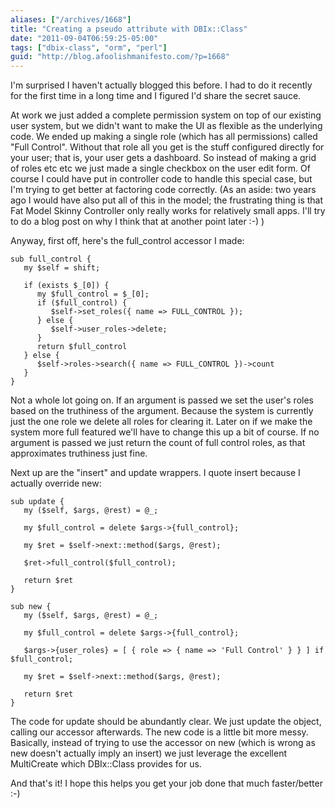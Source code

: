 ```yaml
---
aliases: ["/archives/1668"]
title: "Creating a pseudo attribute with DBIx::Class"
date: "2011-09-04T06:59:25-05:00"
tags: ["dbix-class", "orm", "perl"]
guid: "http://blog.afoolishmanifesto.com/?p=1668"
---
```

I'm surprised I haven't actually blogged this before. I had to do it recently for the first time in a long time and I figured I'd share the secret sauce.

At work we just added a complete permission system on top of our existing user system, but we didn't want to make the UI as flexible as the underlying code. We ended up making a single role (which has all permissions) called "Full Control". Without that role all you get is the stuff configured directly for your user; that is, your user gets a dashboard. So instead of making a grid of roles etc etc we just made a single checkbox on the user edit form. Of course I could have put in controller code to handle this special case, but I'm trying to get better at factoring code correctly. (As an aside: two years ago I would have also put all of this in the model; the frustrating thing is that Fat Model Skinny Controller only really works for relatively small apps. I'll try to do a blog post on why I think that at another point later :-) )

Anyway, first off, here's the full\_control accessor I made:

    sub full_control {
       my $self = shift;

       if (exists $_[0]) {
          my $full_control = $_[0];
          if ($full_control) {
             $self->set_roles({ name => FULL_CONTROL });
          } else {
             $self->user_roles->delete;
          }
          return $full_control
       } else {
          $self->roles->search({ name => FULL_CONTROL })->count
       }
    }

Not a whole lot going on. If an argument is passed we set the user's roles based on the truthiness of the argument. Because the system is currently just the one role we delete all roles for clearing it. Later on if we make the system more full featured we'll have to change this up a bit of course. If no argument is passed we just return the count of full control roles, as that approximates truthiness just fine.

Next up are the "insert" and update wrappers. I quote insert because I actually override new:

    sub update {
       my ($self, $args, @rest) = @_;

       my $full_control = delete $args->{full_control};

       my $ret = $self->next::method($args, @rest);

       $ret->full_control($full_control);

       return $ret
    }

    sub new {
       my ($self, $args, @rest) = @_;

       my $full_control = delete $args->{full_control};

       $args->{user_roles} = [ { role => { name => 'Full Control' } } ] if $full_control;

       my $ret = $self->next::method($args, @rest);

       return $ret
    }

The code for update should be abundantly clear. We just update the object, calling our accessor afterwards. The new code is a little bit more messy. Basically, instead of trying to use the accessor on new (which is wrong as new doesn't actually imply an insert) we just leverage the excellent MultiCreate which DBIx::Class provides for us.

And that's it! I hope this helps you get your job done that much faster/better :-)

